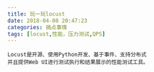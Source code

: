 ```yaml
---
title: 玩一玩locust
date: 2018-04-08 20:47:23
categories: 搞点事情
tags: [locust,性能，压力测试,QPS]
---
```

``` shell
Locust是开源、使用Python开发、基于事件、支持分布式
并且提供Web UI进行测试执行和结果展示的性能测试工具。

```
